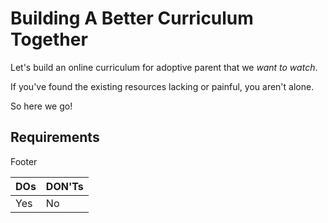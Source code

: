 # Building A Better Curriculum Together

Let's build an online curriculum for adoptive parent that we *want to watch*.

If you've found the existing resources lacking or painful, you aren't alone.

So here we go!

## Requirements

<table>
<thead>
<tr>
<th>DOs</th>
<th>DON'Ts</th>
</tr>
</thead>
<tbody>
<tr>
<td>Yes</td>
<td>No</td>
</tr>
</tbody>
<tfoot>
<p>Footer</p>
</tfoot>
</table>
